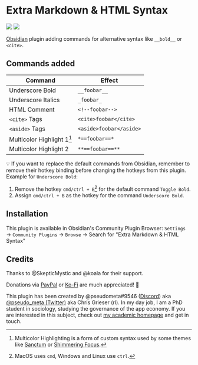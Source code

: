 # Extra Markdown & HTML Syntax

![](https://img.shields.io/github/downloads/chrisgrieser/obsidian-alternative-md-syntax/total?label=Total%20Downloads&style=plastic)  ![](https://img.shields.io/github/v/release/chrisgrieser/obsidian-alternative-md-syntax?label=Latest%20Release&style=plastic)

[Obsidian](https://obsidian.md/) plugin adding commands for alternative syntax like `__bold__` or `<cite>`.

## Commands added

| Command                    | Effect                  |
| -------------------------- | ----------------------- |
| Underscore Bold            | `__foobar__`            |
| Underscore Italics         | `_foobar_`              |
| HTML Comment               | `<!--foobar--> `        |
| `<cite>` Tags              | `<cite>foobar</cite>`   |
| `<aside>` Tags             | `<aside>foobar</aside>` |
| Multicolor Highlight 1[^1] | `*==foobar==*`          |
| Multicolor Highlight 2     | `**==foobar==**`        |

💡 If you want to replace the default commands from Obsidian, remember to remove their hotkey binding before changing the hotkeys from this plugin. Example for `Underscore Bold`:
1. Remove the hotkey `cmd/ctrl + B`[^2] for the default command `Toggle Bold`.
2. Assign `cmd/ctrl + B` as the hotkey for the command `Underscore Bold`.

## Installation
This plugin is available in Obsidian's Community Plugin Browser: `Settings` → `Community Plugins` → `Browse` → Search for "Extra Markdown & HTML Syntax"

## Credits

Thanks to @SkepticMystic and @koala for their support.

Donations via [PayPal](https://www.paypal.com/paypalme/ChrisGrieser) or [Ko-Fi](https://ko-fi.com/pseudometa) are much appreciated! 🙏

This plugin has been created by @pseudometa#9546 ([Discord](https://discord.gg/veuWUTm)) aka [@pseudo_meta (Twitter)](https://twitter.com/pseudo_meta) aka Chris Grieser (rl). In my day job, I am a PhD student in sociology, studying the governance of the app economy. If you are interested in this subject, check out [my academic homepage](https://chris-grieser.de/) and get in touch.

[^1]: Multicolor Highlighting is a form of custom syntax used by some themes like [Sanctum](https://github.com/jdanielmourao/obsidian-sanctum) or [Shimmering Focus](https://github.com/chrisgrieser/shimmering-focus).
[^2]: MacOS uses `cmd`, Windows and Linux use `ctrl`.
